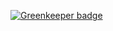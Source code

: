 
[![Greenkeeper badge](https://badges.greenkeeper.io/chamathsilva/temp.svg)](https://greenkeeper.io/)
